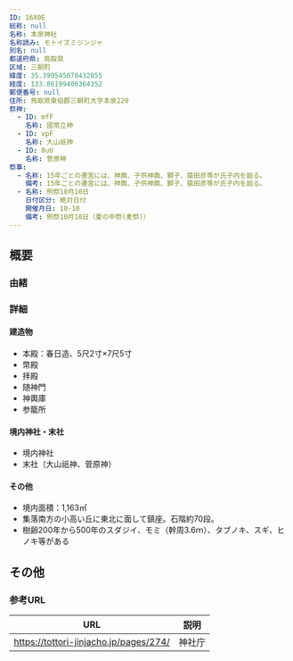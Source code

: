 ```yaml
---
ID: 16X0E
総称: null
名称: 本泉神社
名称読み: モトイズミジンジャ
別名: null
都道府県: 鳥取県
区域: 三朝町
緯度: 35.399545070432055
経度: 133.86199406364352
郵便番号: null
住所: 鳥取県東伯郡三朝町大字本泉220
祭神:
  - ID: mfF
    名称: 國常立神
  - ID: vpF
    名称: 大山祇神
  - ID: 0uU
    名称: 菅原神
祭事:
  - 名称: 15年ごとの遷宮には、神輿、子供神輿、獅子、猿田彦等が氏子内を廻る。
    備考: 15年ごとの遷宮には、神輿、子供神輿、獅子、猿田彦等が氏子内を廻る。
  - 名称: 例祭10月10日
    日付区分: 絶対日付
    開催月日: 10-10
    備考: 例祭10月10日（夏の中祭(麦祭)）
---
```


## 概要

### 由緒

### 詳細

#### 建造物

- 本殿：春日造、5尺2寸×7尺5寸
- 幣殿
- 拝殿
- 随神門
- 神輿庫
- 参籠所

#### 境内神社・末社

- 境内神社
- 末社（大山祇神、菅原神）

#### その他

- 境内面積：1,163㎡
- 集落南方の小高い丘に東北に面して鎮座。石階約70段。
- 樹齢200年から500年のスダジイ、モミ（幹周3.6ｍ）、タブノキ、スギ、ヒノキ等がある

## その他

### 参考URL

| URL                                    | 説明   |
| -------------------------------------- | ------ |
| https://tottori-jinjacho.jp/pages/274/ | 神社庁 |
